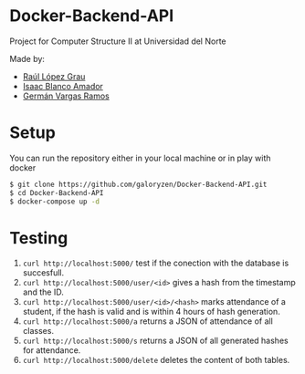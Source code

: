 # Docker-Backend-API
Project for Computer Structure II at Universidad del Norte

Made by:
- [Raúl López Grau](https://github.com/galoryzen)
- [Isaac Blanco Amador](https://github.com/AlejandroBlanco2001)
- [Germán Vargas Ramos](https://github.com/Gerdava2602)

# Setup
You can run the repository either in your local machine or in play with docker
```sh
$ git clone https://github.com/galoryzen/Docker-Backend-API.git
$ cd Docker-Backend-API
$ docker-compose up -d
```

# Testing

1. `curl http://localhost:5000/` test if the conection with the database is succesfull.
2. `curl http://localhost:5000/user/<id>` gives a hash from the timestamp and the ID.
3. `curl http://localhost:5000/user/<id>/<hash>` marks attendance of a student, if the hash is valid and is within 4 hours of hash generation.
4. `curl http://localhost:5000/a` returns a JSON of attendance of all classes.
5. `curl http://localhost:5000/s` returns a JSON of all generated hashes for attendance.
6. `curl http://localhost:5000/delete` deletes the content of both tables.
